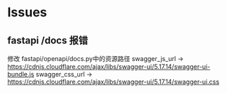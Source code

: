 # Issues

## fastapi /docs 报错
修改 fastapi/openapi/docs.py中的资源路径
swagger_js_url -> https://cdnjs.cloudflare.com/ajax/libs/swagger-ui/5.17.14/swagger-ui-bundle.js
swagger_css_url -> https://cdnjs.cloudflare.com/ajax/libs/swagger-ui/5.17.14/swagger-ui.css